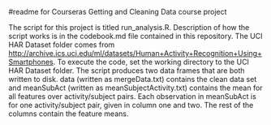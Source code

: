 #readme for Courseras Getting and Cleaning Data course project


The script for this project is titled run_analysis.R. Description of how the script works is in the 
codebook.md file contained in this repository. The UCI HAR Dataset folder comes from http://archive.ics.uci.edu/ml/datasets/Human+Activity+Recognition+Using+Smartphones. To execute the code, set the working directory to the UCI
HAR Dataset folder. The script produces two data frames that are both written to disk. data (written as mergeData.txt) contains the clean data set and meanSubAct (written as meanSubjectActivity.txt) contains the mean 
for all features over activity/subject pairs. Each observation in meanSubAct is for one activity/subject pair, given in column 
one and two. The rest of the columns contain the feature means. 
